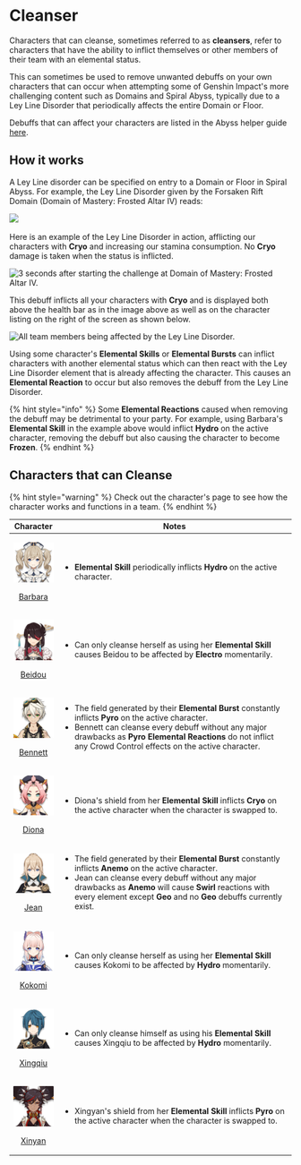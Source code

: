 # Cleanser

Characters that can cleanse, sometimes referred to as **cleansers**, refer to characters that have the ability to inflict themselves or other members of their team with an elemental status.

This can sometimes be used to remove unwanted debuffs on your own characters that can occur when attempting some of Genshin Impact's more challenging content such as Domains and Spiral Abyss, typically due to a Ley Line Disorder that periodically affects the entire Domain or Floor.

Debuffs that can affect your characters are listed in the Abyss helper guide [here](https://genshinhelper.gitbook.io/abyss/mechanics/debuffs).

## How it works

A Ley Line disorder can be specified on entry to a Domain or Floor in Spiral Abyss. For example, the Ley Line Disorder given by the Forsaken Rift Domain (Domain of Mastery: Frosted Altar IV) reads:

![](<../../.gitbook/assets/cleanse\_disorder copy.png>)

Here is an example of the Ley Line Disorder in action, afflicting our characters with **Cryo** and increasing our stamina consumption. No **Cryo** damage is taken when the status is inflicted.

![3 seconds after starting the challenge at Domain of Mastery: Frosted Altar IV.](../../.gitbook/assets/cleanse\_cryo\_leyline\_disorder.gif)

This debuff inflicts all your characters with **Cryo** and is displayed both above the health bar as in the image above as well as on the character listing on the right of the screen as shown below.

![All team members being affected by the Ley Line Disorder.](../../.gitbook/assets/cleanse\_party.png)

Using some character's **Elemental Skills** or **Elemental Bursts** can inflict characters with another elemental status which can then react with the Ley Line Disorder element that is already affecting the character. This causes an **Elemental Reaction** to occur but also removes the debuff from the Ley Line Disorder.

{% hint style="info" %}
Some **Elemental Reactions** caused when removing the debuff may be detrimental to your party. For example, using Barbara's **Elemental Skill** in the example above would inflict **Hydro** on the active character, removing the debuff but also causing the character to become **Frozen**.
{% endhint %}

## Characters that can Cleanse

{% hint style="warning" %}
Check out the character's page to see how the character works and functions in a team.
{% endhint %}

|                                                                Character                                                                | Notes                                                                                                                                                                                                                                                                                                                                                                                           |
| :-------------------------------------------------------------------------------------------------------------------------------------: | ----------------------------------------------------------------------------------------------------------------------------------------------------------------------------------------------------------------------------------------------------------------------------------------------------------------------------------------------------------------------------------------------- |
| <p><img src="../../.gitbook/assets/UI_AvatarIcon_Barbara.png" alt=""></p><p><a href="../../characters/hydro/barbara.md">Barbara</a></p> | <ul><li><strong>Elemental Skill</strong> periodically inflicts <strong>Hydro</strong> on the active character.</li></ul>                                                                                                                                                                                                                                                                        |
|  <p><img src="../../.gitbook/assets/UI_AvatarIcon_Beidou.png" alt=""></p><p><a href="../../characters/electro/beidou.md">Beidou</a></p> | <ul><li>Can only cleanse herself as using her <strong>Elemental Skill</strong> causes Beidou to be affected by <strong>Electro</strong> momentarily.</li></ul>                                                                                                                                                                                                                                  |
|  <p><img src="../../.gitbook/assets/UI_AvatarIcon_Bennett.png" alt=""></p><p><a href="../../characters/pyro/bennett.md">Bennett</a></p> | <ul><li>The field generated by their <strong>Elemental Burst</strong> constantly inflicts <strong>Pyro</strong> on the active character. </li><li>Bennett can cleanse every debuff without any major drawbacks as <strong>Pyro Elemental Reactions</strong> do not inflict any Crowd Control effects on the active character.</li></ul>                                                         |
|     <p><img src="../../.gitbook/assets/UI_AvatarIcon_Diona.png" alt=""></p><p><a href="../../characters/cryo/diona.md">Diona</a></p>    | <ul><li>Diona's shield from her <strong>Elemental Skill</strong> inflicts <strong>Cryo</strong> on the active character when the character is swapped to.</li></ul>                                                                                                                                                                                                                             |
|      <p><img src="../../.gitbook/assets/UI_AvatarIcon_Jean.png" alt=""></p><p><a href="../../characters/anemo/jean.md">Jean</a></p>     | <ul><li>The field generated by their <strong>Elemental Burst</strong> constantly inflicts <strong>Anemo</strong> on the active character.</li><li>Jean can cleanse every debuff without any major drawbacks as <strong>Anemo</strong> will cause <strong>Swirl</strong> reactions with every element except <strong>Geo</strong> and no <strong>Geo</strong> debuffs currently exist.</li></ul> |
|   <p><img src="../../.gitbook/assets/UI_AvatarIcon_Kokomi.png" alt=""></p><p><a href="../../characters/hydro/kokomi.md">Kokomi</a></p>  | <ul><li>Can only cleanse herself as using her <strong>Elemental Skill</strong> causes Kokomi to be affected by <strong>Hydro</strong> momentarily.</li></ul>                                                                                                                                                                                                                                    |
| <p><img src="../../.gitbook/assets/UI_AvatarIcon_Xingqiu.png" alt=""></p><p><a href="../../characters/hydro/xingqiu.md">Xingqiu</a></p> | <ul><li>Can only cleanse himself as using his <strong>Elemental Skill</strong> causes Xingqiu to be affected by <strong>Hydro</strong> momentarily.</li></ul>                                                                                                                                                                                                                                   |
|   <p><img src="../../.gitbook/assets/UI_AvatarIcon_Xinyan.png" alt=""></p><p><a href="../../characters/pyro/xinyan.md">Xinyan</a></p>   | <ul><li>Xingyan's shield from her <strong>Elemental Skill</strong> inflicts <strong>Pyro</strong> on the active character when the character is swapped to.</li></ul>                                                                                                                                                                                                                           |
